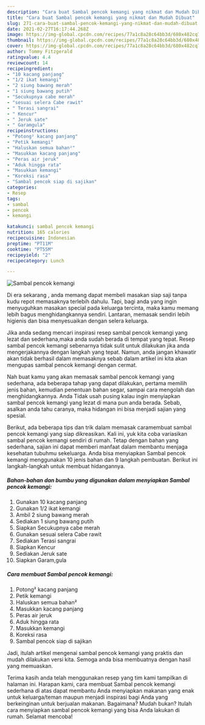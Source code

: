 ```yaml
---
description: "Cara buat Sambal pencok kemangi yang nikmat dan Mudah Dibuat"
title: "Cara buat Sambal pencok kemangi yang nikmat dan Mudah Dibuat"
slug: 271-cara-buat-sambal-pencok-kemangi-yang-nikmat-dan-mudah-dibuat
date: 2021-02-27T16:17:44.268Z
image: https://img-global.cpcdn.com/recipes/77a1c8a28c64bb3d/680x482cq70/sambal-pencok-kemangi-foto-resep-utama.jpg
thumbnail: https://img-global.cpcdn.com/recipes/77a1c8a28c64bb3d/680x482cq70/sambal-pencok-kemangi-foto-resep-utama.jpg
cover: https://img-global.cpcdn.com/recipes/77a1c8a28c64bb3d/680x482cq70/sambal-pencok-kemangi-foto-resep-utama.jpg
author: Tommy Fitzgerald
ratingvalue: 4.4
reviewcount: 14
recipeingredient:
- "10 kacang panjang"
- "1/2 ikat kemangi"
- "2 siung bawang merah"
- "1 siung bawang putih"
- "Secukupnya cabe merah"
- "sesuai selera Cabe rawit"
- " Terasi sangrai"
- " Kencur"
- " Jeruk sate"
- " Garamgula"
recipeinstructions:
- "Potong² kacang panjang"
- "Petik kemangi"
- "Haluskan semua bahan²"
- "Masukkan kacang panjang"
- "Peras air jeruk"
- "Aduk hingga rata"
- "Masukkan kemangi"
- "Koreksi rasa"
- "Sambal pencok siap di sajikan"
categories:
- Resep
tags:
- sambal
- pencok
- kemangi

katakunci: sambal pencok kemangi 
nutrition: 165 calories
recipecuisine: Indonesian
preptime: "PT11M"
cooktime: "PT55M"
recipeyield: "2"
recipecategory: Lunch

---
```



![Sambal pencok kemangi](https://img-global.cpcdn.com/recipes/77a1c8a28c64bb3d/680x482cq70/sambal-pencok-kemangi-foto-resep-utama.jpg)

Di era  sekarang , anda memang dapat membeli masakan siap saji tanpa kudu repot memasaknya terlebih dahulu. Tapi, bagi anda yang ingin menyuguhkan masakan special pada keluarga tercinta, maka kamu memang lebih bagus menghidangkannya sendiri. Lantaran, memasak sendiri lebih higienis dan bisa menyesuaikan dengan selera keluarga.

Jika anda sedang mencari inspirasi resep sambal pencok kemangi yang lezat dan sederhana,maka anda sudah berada di tempat yang tepat. Resep sambal pencok kemangi  sebenarnya tidak sulit untuk dilakukan jika anda mengerjakannya dengan langkah yang tepat. Namun, anda jangan khawatir akan tidak berhasil dalam memasaknya 
sebab dalam artikel ini kita akan mengupas sambal pencok kemangi dengan cermat.  



Nah buat kamu yang akan memasak sambal pencok kemangi yang sederhana, ada beberapa tahap yang dapat dilakukan, pertama memilih jenis bahan, kemudian penentuan bahan segar, sampai cara mengolah dan menghidangkannya. Anda Tidak usah pusing kalau ingin menyiapkan sambal pencok kemangi yang lezat di mana pun anda berada. Sebab, asalkan anda  tahu caranya, maka hidangan ini bisa menjadi sajian yang spesial.

Berikut, ada beberapa tips dan trik dalam memasak caramembuat sambal pencok kemangi yang siap dikreasikan. Kali ini, yuk kita coba variasikan sambal pencok kemangi sendiri di rumah. Tetap dengan bahan yang sederhana, sajian ini dapat memberi manfaat dalam membantu menjaga kesehatan tubuhmu sekeluarga. Anda bisa menyiapkan Sambal pencok kemangi menggunakan 10 jenis bahan dan 9 langkah pembuatan. Berikut ini langkah-langkah untuk membuat hidangannya.

<!--inarticleads1-->

##### Bahan-bahan dan bumbu yang digunakan dalam menyiapkan Sambal pencok kemangi:

1. Gunakan 10 kacang panjang
1. Gunakan 1/2 ikat kemangi
1. Ambil 2 siung bawang merah
1. Sediakan 1 siung bawang putih
1. Siapkan Secukupnya cabe merah
1. Gunakan sesuai selera Cabe rawit
1. Sediakan  Terasi sangrai
1. Siapkan  Kencur
1. Sediakan  Jeruk sate
1. Siapkan  Garam,gula




<!--inarticleads2-->

##### Cara membuat Sambal pencok kemangi:

1. Potong² kacang panjang
1. Petik kemangi
1. Haluskan semua bahan²
1. Masukkan kacang panjang
1. Peras air jeruk
1. Aduk hingga rata
1. Masukkan kemangi
1. Koreksi rasa
1. Sambal pencok siap di sajikan




Jadi, itulah artikel mengenai  sambal pencok kemangi  yang praktis dan mudah dilakukan versi kita. Semoga anda bisa membuatnya dengan hasil yang memuaskan. 

Terima kasih anda telah menggunakan resep yang tim kami tampilkan di halaman ini. Harapan kami, cara membuat  Sambal pencok kemangi sederhana di atas dapat membantu Anda menyiapkan makanan yang enak untuk keluarga/teman maupun menjadi inspirasi bagi Anda yang berkeinginan untuk berjualan makanan. Bagaimana? Mudah bukan? Itulah cara menyiapkan sambal pencok kemangi yang bisa Anda lakukan di rumah. Selamat mencoba!


